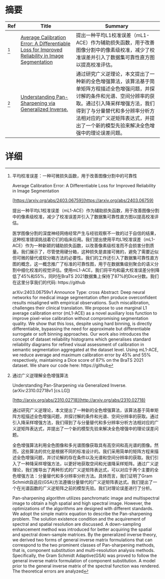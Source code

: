 # 摘要

| Ref | Title | Summary |
| --- | --- | --- |
| [^1] | [Average Calibration Error: A Differentiable Loss for Improved Reliability in Image Segmentation](https://arxiv.org/abs/2403.06759) | 提出一种平均L1校准误差（mL1-ACE）作为辅助损失函数，用于改善图像分割中的像素级校准，减少了校准误差并引入了数据集可靠性直方图以提高校准评估。 |
| [^2] | [Understanding Pan-Sharpening via Generalized Inverse.](http://arxiv.org/abs/2310.02718) | 通过研究广义逆理论，本文提出了一种新的全色增强算法，该算法基于简单矩阵方程描述全色增强问题，并探讨解的条件和光谱、空间分辨率的获取。通过引入降采样增强方法，我们得到了与分量替代和多分辨率分析方法相对应的广义逆矩阵表达式，并提出了一个新的模型先验来解决全色增强中的理论误差问题。 |

# 详细

[^1]: 平均校准误差：一种可微损失函数，用于改善图像分割中的可靠性

    Average Calibration Error: A Differentiable Loss for Improved Reliability in Image Segmentation

    [https://arxiv.org/abs/2403.06759](https://arxiv.org/abs/2403.06759)

    提出一种平均L1校准误差（mL1-ACE）作为辅助损失函数，用于改善图像分割中的像素级校准，减少了校准误差并引入了数据集可靠性直方图以提高校准评估。

    

    医学图像分割的深度神经网络经常产生与经验观察不一致的过于自信的结果，这种校准错误挑战着它们的临床应用。我们提出使用平均L1校准误差（mL1-ACE）作为一种新颖的辅助损失函数，以改善像素级校准而不会损害分割质量。我们展示了，尽管使用硬分箱，这种损失是直接可微的，避免了需要近似但可微的替代或软分箱方法的必要性。我们的工作还引入了数据集可靠性直方图的概念，这一概念推广了标准的可靠性图，用于在数据集级别聚合的语义分割中细化校准的视觉评估。使用mL1-ACE，我们将平均和最大校准误差分别降低了45%和55%，同时在BraTS 2021数据集上保持了87%的Dice分数。我们在这里分享我们的代码: https://github

    arXiv:2403.06759v1 Announce Type: cross  Abstract: Deep neural networks for medical image segmentation often produce overconfident results misaligned with empirical observations. Such miscalibration, challenges their clinical translation. We propose to use marginal L1 average calibration error (mL1-ACE) as a novel auxiliary loss function to improve pixel-wise calibration without compromising segmentation quality. We show that this loss, despite using hard binning, is directly differentiable, bypassing the need for approximate but differentiable surrogate or soft binning approaches. Our work also introduces the concept of dataset reliability histograms which generalises standard reliability diagrams for refined visual assessment of calibration in semantic segmentation aggregated at the dataset level. Using mL1-ACE, we reduce average and maximum calibration error by 45% and 55% respectively, maintaining a Dice score of 87% on the BraTS 2021 dataset. We share our code here: https://github
    
[^2]: 通过广义逆理解全色增强算法

    Understanding Pan-Sharpening via Generalized Inverse. (arXiv:2310.02718v1 [cs.LG])

    [http://arxiv.org/abs/2310.02718](http://arxiv.org/abs/2310.02718)

    通过研究广义逆理论，本文提出了一种新的全色增强算法，该算法基于简单矩阵方程描述全色增强问题，并探讨解的条件和光谱、空间分辨率的获取。通过引入降采样增强方法，我们得到了与分量替代和多分辨率分析方法相对应的广义逆矩阵表达式，并提出了一个新的模型先验来解决全色增强中的理论误差问题。

    

    全色增强算法利用全色图像和多光谱图像获取具有高空间和高光谱的图像。然而，这些算法的优化是根据不同的标准设计的。我们采用简单的矩阵方程来描述全色增强问题，并讨论解的存在条件以及光谱和空间分辨率的获取。我们引入了一种降采样增强方法，以更好地获取空间和光谱降采样矩阵。通过广义逆理论，我们推导出了两种形式的广义逆矩阵表达式，可以对应于两个主要的全色增强方法：分量替代和多分辨率分析方法。具体而言，我们证明了Gram Schmidt自适应(GSA)方法遵循分量替代的广义逆矩阵表达式。我们提出了一个在光谱函数的广义逆矩阵之前的模型先验。我们对理论误差进行了分析。

    Pan-sharpening algorithm utilizes panchromatic image and multispectral image to obtain a high spatial and high spectral image. However, the optimizations of the algorithms are designed with different standards. We adopt the simple matrix equation to describe the Pan-sharpening problem. The solution existence condition and the acquirement of spectral and spatial resolution are discussed. A down-sampling enhancement method was introduced for better acquiring the spatial and spectral down-sample matrices. By the generalized inverse theory, we derived two forms of general inverse matrix formulations that can correspond to the two prominent classes of Pan-sharpening methods, that is, component substitution and multi-resolution analysis methods. Specifically, the Gram Schmidt Adaptive(GSA) was proved to follow the general inverse matrix formulation of component substitution. A model prior to the general inverse matrix of the spectral function was rendered. The theoretical errors are analyzed
    

